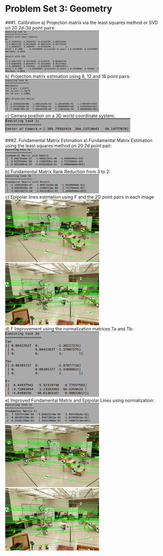 # Problem Set 3: Geometry

###1. Calibration
a) Projection matrix via the least squares method or SVD on 20 2d-3d point pairs:  
<img src="output/ps3-1-a-1.png" width="300">  
b) Projection matrix estimation using 8, 12 and 16 point pairs:  
<img src="output/ps3-1-b-1.png" width="300">  
c) Camera position on a 3D world coordinate system:  
<img src="output/ps3-1-c-1.png" width="400">


###2. Fundamental Matrix Estimation
a) Fundamental Matrix Estimation using the least squares method on 20 2d point pair:  
<img src="output/ps3-2-a-1.png" width="300">  
b) Fundamental Matrix Rank Reduction from 3 to 2:  
<img src="output/ps3-2-b-1.png" width="300">  
c) Epipolar lines estimation using F and the 2D point pairs in each image  
<img src="output/ps3-2-c-1.png" width="300">
<img src="output/ps3-2-c-2.png" width="300">  
d) F Improvement using the normalization matrices Ta and Tb:  
<img src="output/ps3-2-d-1.png" width="300">  
e) Improved Fundamental Matrix and Epipolar Lines using normalization:  
<img src="output/ps3-2-e-0.png" width="300">  
<img src="output/ps3-2-e-1.png" width="300">
<img src="output/ps3-2-e-2.png" width="300">  



